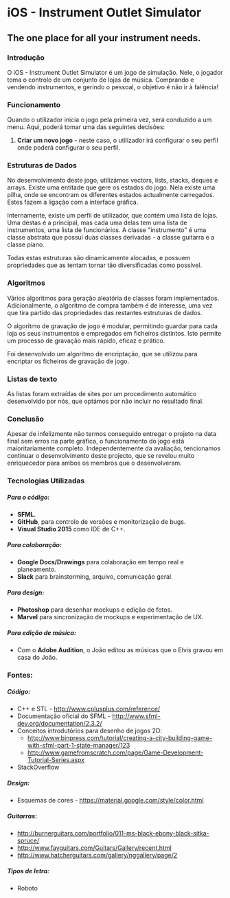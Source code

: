 # iOS - Instrument Outlet Simulator
## The one place for all your instrument needs.


### Introdução
O iOS - Instrument Outlet Simulator é um jogo de simulação. Nele, o jogador toma o controlo de um conjunto de lojas de música. Comprando e vendendo instrumentos, e gerindo o pessoal, o objetivo é não ir à falência!

### Funcionamento
Quando o utilizador inicia o jogo pela primeira vez, será conduzido a um menu. Aqui, poderá tomar uma das seguintes decisões:
1. **Criar um novo jogo** - neste caso, o utilizador irá configurar o seu perfil
onde poderá configurar o seu perfil.

### Estruturas de Dados
No desenvolvimento deste jogo, utilizámos vectors, lists, stacks, deques e arrays. Existe uma entitade que gere os estados do jogo. Nela existe uma pilha, onde se encontram os diferentes estados actualmente carregados. Estes fazem a ligação com a interface gráfica.

Internamente, existe um perfil de utilizador, que contém uma lista de lojas. Uma destas é a principal, mas cada uma delas tem uma lista de instrumentos, uma lista de funcionários. A classe "instrumento" é uma classe abstrata que possui duas classes derivadas - a classe guitarra e a classe piano.

Todas estas estruturas são dinamicamente alocadas, e possuem propriedades que as tentam tornar tão diversificadas como possível.

### Algoritmos
Vários algoritmos para geração aleatória de classes foram implementados. Adicionalmente, o algoritmo de compra também é de interesse, uma vez que tira partido das propriedades das restantes estruturas de dados.

O algoritmo de gravação de jogo é modular, permitindo guardar para cada loja os seus instrumentos e empregados em ficheiros distintos. Isto permite um processo de gravação mais rápido, eficaz e prático.

Foi desenvolvido um algoritmo de encriptação, que se utilizou para encriptar os ficheiros de gravação de jogo.

### Listas de texto
As listas foram extraídas de sites por um procedimento automático desenvolvido por nós, que optámos por não incluir no resultado final.

### Conclusão
Apesar de infelizmente não termos conseguido entregar o projeto na data final sem erros na parte gráfica, o funcionamento do jogo está maioritariamente completo. Independentemente da avaliação, tencionamos continuar o desenvolvimento deste projecto, que se revelou muito enriquecedor para ambos os membros que o desenvolveram.


### Tecnologias Utilizadas

##### Para o código:
- **SFML**.
- **GitHub**, para controlo de versões e monitorização de bugs.
- **Visual Studio 2015** como IDE de C++.
 
##### Para colaboração:
- **Google Docs/Drawings** para colaboração em tempo real e planeamento.
- **Slack** para brainstorming, arquivo, comunicação geral.

##### Para design:
- **Photoshop** para desenhar mockups e edição de fotos.
- **Marvel** para sincronização de mockups e experimentação de UX.

##### Para edição de música:
- Com o **Adobe Audition**, o João editou as músicas que o Elvis gravou em casa do João.
 

### Fontes:
##### Código:
- C++ e STL - http://www.cplusplus.com/reference/
- Documentação oficial do SFML - http://www.sfml-dev.org/documentation/2.3.2/
- Conceitos introdutórios para desenho de jogos 2D:
  - http://www.binpress.com/tutorial/creating-a-city-building-game-with-sfml-part-1-state-manager/123
  - http://www.gamefromscratch.com/page/Game-Development-Tutorial-Series.aspx
- StackOverflow

##### Design:
- Esquemas de cores - https://material.google.com/style/color.html

##### Guitarras:
- http://burnerguitars.com/portfolio/011-ms-black-ebony-black-sitka-spruce/
- http://www.fayguitars.com/Guitars/Gallery/recent.html
- http://www.hatcherguitars.com/gallery/nggallery/page/2

##### Tipos de letra:
- Roboto
